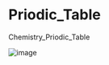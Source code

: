 # Priodic_Table
Chemistry_Priodic_Table


![image](https://github.com/Karan-Krish/Priodic_Table/assets/159697389/43b70dc1-2744-4d2f-b130-e54eb8ef9489)
